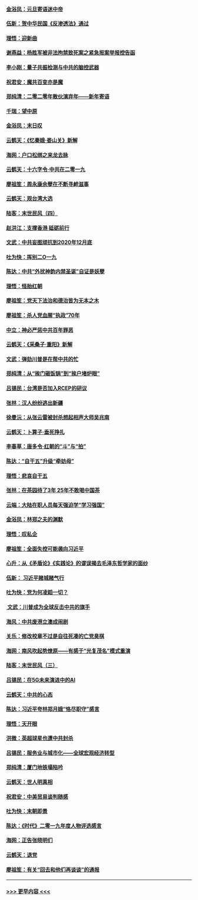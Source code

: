 #### [金浴凤：元旦寄语迷中帝](../pages/nsc993/n11761788.md?t=01021422) 
#### [伍新：贺中华民国《反渗透法》通过](../pages/nsc993/n11761994.md?t=01021422) 
#### [理悟：迎新曲](../pages/nsc993/n11761152.md?t=01021422) 
#### [谢燕益：杨胜军被非法拘禁致死案之紧急报案举报控告函](../pages/nsc993/n11756134.md?t=01021422) 
#### [李小刚：量子共振检测与中共的脑控武器](../pages/nsc993/n11754518.md?t=01021422) 
#### [祝君安：魔共百变亦是魔](../pages/nsc993/n11754469.md?t=01021422) 
#### [郑纯清：二零二零年散伙演弃年——新年寄语](../pages/nsc993/n11754195.md?t=01021422) 
#### [千瑞：望中原](../pages/nsc993/n11754159.md?t=01021422) 
#### [金浴凤：末日叹](../pages/nsc993/n11752359.md?t=01021422) 
#### [云鹤天：《忆秦娥‧娄山关》新解](../pages/nsc993/n11752348.md?t=01021422) 
#### [海网：户口松绑之来龙去脉](../pages/nsc993/n11752328.md?t=01021422) 
#### [云鹤天：十六字令‧中共在二零一九](../pages/nsc993/n11752305.md?t=01021422) 
#### [廖祖笙：周永康余孽在不断寻衅滋事](../pages/nsc993/n11751013.md?t=01021422) 
#### [云鹤天：观台湾大选](../pages/nsc993/n11751007.md?t=01021422) 
#### [陆客：末世民风（四）](../pages/nsc993/n11749203.md?t=01021422) 
#### [赵洪江：支撑香港 砥砺前行](../pages/nsc993/n11748482.md?t=01021422) 
#### [文武：中共妄图顽抗到2020年12月底](../pages/nsc993/n11748446.md?t=01021422) 
#### [吐为快：挥别二O一九](../pages/nsc993/n11748411.md?t=01021422) 
#### [陈达：中共“外扰神韵内禁圣诞”自证是妖孽](../pages/nsc993/n11748226.md?t=01021422) 
#### [理悟：怪胎红朝](../pages/nsc993/n11748206.md?t=01021422) 
#### [廖祖笙：党天下法治和德治皆为无本之木](../pages/nsc993/n11748135.md?t=01021422) 
#### [廖祖笙：杀人党血腥“执政”70年](../pages/nsc993/n11745144.md?t=01021422) 
#### [中立：神必严惩中共百年罪恶](../pages/nsc993/n11744970.md?t=01021422) 
#### [云鹤天：《采桑子‧重阳》新解](../pages/nsc993/n11744948.md?t=01021422) 
#### [文武：弹劾川普是在帮中共的忙](../pages/nsc993/n11744758.md?t=01021422) 
#### [郑纯清：从“挨门砸饭锅”到“挨户堵炉眼”](../pages/nsc993/n11744745.md?t=01021422) 
#### [吕锡民：台湾是否加入RCEP的研议](../pages/nsc993/n11744701.md?t=01021422) 
#### [张林：汉人纷纷逃出新疆](../pages/nsc993/n11743530.md?t=01021422) 
#### [徐曼沅：从张云雷被封杀想起相声大师吴兆南](../pages/nsc993/n11741816.md?t=01021422) 
#### [云鹤天：卜算子‧垂死挣扎](../pages/nsc993/n11739956.md?t=01021422) 
#### [李春草：唐多令‧红朝的“斗”与“拍”](../pages/nsc993/n11739830.md?t=01021422) 
#### [陈达：“自干五”升级“牵妨母”](../pages/nsc993/n11739724.md?t=01021422) 
#### [理悟：悲哀自干五](../pages/nsc993/n11739547.md?t=01021422) 
#### [张林：在茶园待了3年 25年不敢喝中国茶](../pages/nsc993/n11739240.md?t=01021422) 
#### [云端：大陆在职人员每天强迫学“学习强国”](../pages/nsc993/n11738735.md?t=01021422) 
#### [金浴凤：林郑之夫的渊默](../pages/nsc993/n11737735.md?t=01021422) 
#### [理悟：叹私企](../pages/nsc993/n11737715.md?t=01021422) 
#### [廖祖笙：全面失控可能袭向习近平](../pages/nsc993/n11737704.md?t=01021422) 
#### [心升：从《矛盾论》《实践论》的谬误揭去毛泽东哲学家的面纱](../pages/nsc993/n11736962.md?t=01021422) 
#### [伍新： 习近平赌城赌气行](../pages/nsc993/n11736929.md?t=01021422) 
#### [吐为快：党为何凌蹈一切？](../pages/nsc993/n11736915.md?t=01021422) 
#### [ 文武：川普成为全球反击中共的旗手](../pages/nsc993/n11736882.md?t=01021422) 
#### [海风：中共废港立澳成闹剧](../pages/nsc993/n11735857.md?t=01021422) 
#### [关乐：修改校章不过是自往死凑的亡党臭棋](../pages/nsc993/n11735097.md?t=01021422) 
#### [海网：南风吹起势燎原——有感于“光复茂名”模式重演](../pages/nsc993/n11732308.md?t=01021422) 
#### [陆客：末世民风（三）](../pages/nsc993/n11732211.md?t=01021422) 
#### [吕锡民：在5G未来演进中的AI](../pages/nsc993/n11730010.md?t=01021422) 
#### [云鹤天：中共的心态](../pages/nsc993/n11729906.md?t=01021422) 
#### [陈达：习近平夸林郑月娥“恪尽职守”感言](../pages/nsc993/n11729881.md?t=01021422) 
#### [理悟：天开眼](../pages/nsc993/n11729699.md?t=01021422) 
#### [洪微：英超球星也遭中共封杀](../pages/nsc993/n11727243.md?t=01021422) 
#### [吕锡民：服务业与城市化——全球宏观经济转型](../pages/nsc993/n11725845.md?t=01021422) 
#### [郑纯清：厦门地铁塌陷吟](../pages/nsc993/n11725813.md?t=01021422) 
#### [云鹤天：世人明真相](../pages/nsc993/n11725621.md?t=01021422) 
#### [祝君安：中美贸易谈判随感](../pages/nsc993/n11725609.md?t=01021422) 
#### [吐为快：末朝即景](../pages/nsc993/n11723365.md?t=01021422) 
#### [陈达：《时代》二零一九年度人物评选感言](../pages/nsc993/n11723337.md?t=01021422) 
#### [海网：正告张晓明们](../pages/nsc993/n11723228.md?t=01021422) 
#### [云鹤天：退党](../pages/nsc993/n11723056.md?t=01021422) 
#### [廖祖笙：有关“回去和他们再谈谈”的通报](../pages/nsc993/n11722442.md?t=01021422) 

----
#### [ >>> 更早内容 <<< ](../indexes/nsc993-earlier.md)
